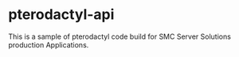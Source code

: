 # pterodactyl-api

This is a sample of pterodactyl code build for SMC Server Solutions production Applications.

